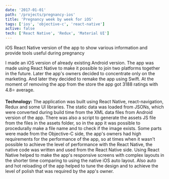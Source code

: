 ```yaml
---
date: '2017-01-01'
path: '/projects/pregnancy-ios'
title: 'Pregnancy week by week for iOS'
tags: ['ios', 'objective-c', 'react-native']
active: false
tech: ['React Native', 'Redux', 'Material UI']
---
```


iOS React Native version of the app to show various information and provide tools useful during pregnancy

 I made an iOS version of already existing Android version. The app was made using React Native to make it possible to join two platforms together in the future. Later the app's owners  decided to concentrate only on the marketing. And later they decided to remake the app using Swift. At the moment of removing the app from the store the app got 3188 ratings with 4.8⭐️ average.

**Technology:** The application was built using React Native, react-navigation, Redux and some UI libraries. The static data was loaded from JSONs, which were converted during build time from the XML data files from Android version of the app. There was also a script to generate the assets JS file from the files in the assets folder, so in the app it was possible to procedurally make a file name and to check if the image exists. Some parts were made from the Objective-C side, the app's owners had high requirements for the performance of the app, so at times when it wasn't possible to achieve the level of performance with the React Native, the native code was written and used from the React Native side. Using React Native helped to make the app's responsive screens with complex layouts in the shorter time comparing to using the native iOS auto layout. Also auto and hot reloading of the app helped to tune the design and to achieve the level of polish that was required by the app's owner.
